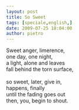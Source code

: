 ```yaml
---
layout: post
title: So Sweet
tags: [speciale,english,]
date: 2009-07-25 18:04:00
author: pietro
---
```

Sweet anger, limerence,<br/>one day, one night,<br/>a light, alone and leaves<br/>fall behind the torn surface,<br/><br/>so sweet, later, give in,<br/>happens, finally<br/>until the fading goes out<br/>then, you, begin to shout.
